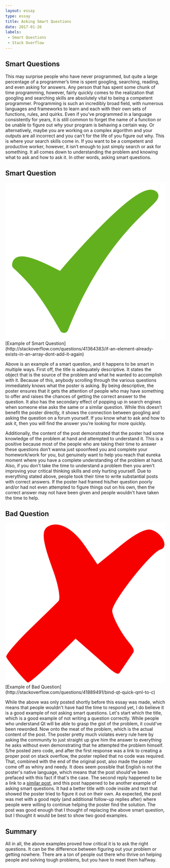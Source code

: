 ```yaml
---
layout: essay
type: essay
title: Asking Smart Questions
date: 2017-01-26
labels:
 - Smart Questions
 - Stack Overflow
---
```


## Smart Questions

This may surprise people who have never programmed, but quite a large percentage of a programmer’s time is spent googling, searching, reading, and even asking for answers. Any person that has spent some chunk of time programming, however, fairly quickly comes to the realization that googling and searching skills are absolutely vital to being a competent programmer. Programming is such an incredibly broad field, with numerous languages and frameworks to learn and each with their own sets of functions, rules, and quirks. Even if you’ve programmed in a language consistently for years, it is still common to forget the name of a function or be unable to figure out why your program is behaving a certain way. Or alternatively, maybe you are working on a complex algorithm and your outputs are all incorrect and you can’t for the life of you figure out why. This is where your search skills come in. If you want to be a competent and productive worker, however, it isn’t enough to just simply search or ask for something. It all comes down to understanding the problem and knowing what to ask and how to ask it. In other words, asking smart questions.

## Smart Question

<img class="ui small right spaced image" src="../images/check-mark.png">
[Example of Smart Question](http://stackoverflow.com/questions/41364383/if-an-element-already-exists-in-an-array-dont-add-it-again)

Above is an example of a smart question, and it happens to be smart in multiple ways. First off, the title is adequately descriptive. It states the object that is the source of the problem and what he wanted to accomplish with it. Because of this, anybody scrolling through the various questions immediately knows what the poster is asking. By being descriptive, the poster ensures that it gets the attention of people who may have something to offer and raises the chances of getting the correct answer to the question. It also has the secondary effect of popping up in search engines when someone else asks the same or a similar question. While this doesn’t benefit the poster directly, it shows the connection between googling and asking the question on a forum yourself. If you know what to ask and how to ask it, then you will find the answer you’re looking for more quickly.

Additionally, the content of the post demonstrated that the poster had some knowledge of the problem at hand and attempted to understand it. This is a positive because most of the people who are taking their time to answer these questions don’t wanna just spoonfeed you and complete your homework/work for you, but genuinely want to help you reach that eureka moment where you have a complete understanding of the problem at hand. Also, if you don't take the time to understand a problem then you aren't improving your critical thinking skills and only hurting yourself. Due to everything stated above, people took their time to write substantial posts with correct answers. If the poster had framed his/her question poorly and/or had not even attempted to figure things out on his own, then the correct answer may not have been given and people wouldn't have taken the time to help.

## Bad Question

<img class="ui small right spaced image" src="../images/red-x.png">
[Example of Bad Question](http://stackoverflow.com/questions/41889491/bind-qt-quick-qml-to-c)

While the above was only posted shortly before this essay was made, which means that people wouldn't have had the time to respond yet, I do believe it is a good example of not asking smart questions. Let's start which the title, which is a good example of not writing a question correctly. While people who understand Qt will be able to grasp the gist of the problem, it could've been reworded. Now onto the meat of the problem, which is the actual content of the post. The poster pretty much violates every rule here by asking the community to just straight up give him the answer to everything he asks without even demonstrating that he attempted the problem himself. S/he posted zero code, and after the first response was a link to creating a proper post on stack overflow, the poster replied that no code was required. That, combined with the end of the original post, also made the poster come off as whiny and needy. It does seem possible that English is not the poster's native language, which means that the post should've been prefaced with this fact if that's the case. The second reply happened to be a link to a [similar post](http://stackoverflow.com/questions/9500280/access-c-function-from-qml), and this post happened to be another example of asking smart questions. It had a better title with code inside and text that showed the poster tried to figure it out on their own. As expected, the post was met with a good reply (and additional follow-up replies after) where people were willing to continue helping the poster find the solution. The post was good enough that I thought of replacing the above smart question, but I thought it would be best to show two good examples.

## Summary

All in all, the above examples proved how critical it is to ask the right questions. It can be the difference between figuring out your problem or getting nowhere. There are a ton of people out there who thrive on helping people and solving tough problems, but you have to meet them halfway.
